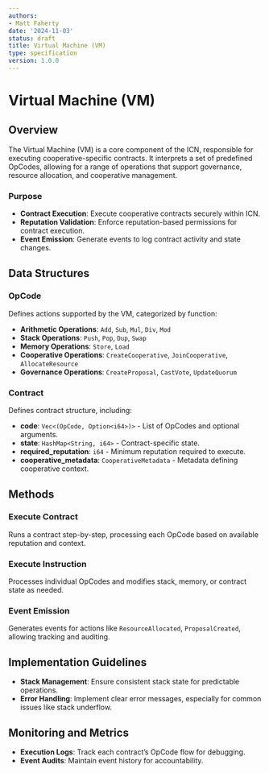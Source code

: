 ```yaml
---
authors:
- Matt Faherty
date: '2024-11-03'
status: draft
title: Virtual Machine (VM)
type: specification
version: 1.0.0
---
```


# Virtual Machine (VM)

## Overview
The Virtual Machine (VM) is a core component of the ICN, responsible for executing cooperative-specific contracts. It interprets a set of predefined OpCodes, allowing for a range of operations that support governance, resource allocation, and cooperative management.

### Purpose
- **Contract Execution**: Execute cooperative contracts securely within ICN.
- **Reputation Validation**: Enforce reputation-based permissions for contract execution.
- **Event Emission**: Generate events to log contract activity and state changes.

## Data Structures

### OpCode
Defines actions supported by the VM, categorized by function:
- **Arithmetic Operations**: `Add`, `Sub`, `Mul`, `Div`, `Mod`
- **Stack Operations**: `Push`, `Pop`, `Dup`, `Swap`
- **Memory Operations**: `Store`, `Load`
- **Cooperative Operations**: `CreateCooperative`, `JoinCooperative`, `AllocateResource`
- **Governance Operations**: `CreateProposal`, `CastVote`, `UpdateQuorum`

### Contract
Defines contract structure, including:
- **code**: `Vec<(OpCode, Option<i64>)>` - List of OpCodes and optional arguments.
- **state**: `HashMap<String, i64>` - Contract-specific state.
- **required_reputation**: `i64` - Minimum reputation required to execute.
- **cooperative_metadata**: `CooperativeMetadata` - Metadata defining cooperative context.

## Methods

### Execute Contract
Runs a contract step-by-step, processing each OpCode based on available reputation and context.

### Execute Instruction
Processes individual OpCodes and modifies stack, memory, or contract state as needed.

### Event Emission
Generates events for actions like `ResourceAllocated`, `ProposalCreated`, allowing tracking and auditing.

## Implementation Guidelines
- **Stack Management**: Ensure consistent stack state for predictable operations.
- **Error Handling**: Implement clear error messages, especially for common issues like stack underflow.

## Monitoring and Metrics
- **Execution Logs**: Track each contract’s OpCode flow for debugging.
- **Event Audits**: Maintain event history for accountability.
